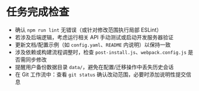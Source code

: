 # 任务完成检查
- 确认 `npm run lint` 无错误（或针对修改范围执行局部 ESLint）
- 若涉及后端逻辑，考虑运行相关 API 手动测试或启动开发服务器验证
- 更新文档/配置示例（如 `config.yaml`、`README` 内说明）以保持一致
- 涉及依赖或构建流程调整时，检查 `post-install.js`、`webpack.config.js` 是否需同步修改
- 提醒用户备份数据目录 `data/`，避免在配置/迁移操作中丢失历史会话
- 在 Git 工作流中：查看 `git status` 确认改动范围，必要时添加说明性提交信息
